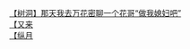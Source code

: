 [【树洞】那天我去万花密聊一个花哥“做我媳妇吧”](http://tieba.baidu.com/p/3414362495?see_lz=1&pn=)   
[【又来](http://tieba.baidu.com/p/3415176038?see_lz=1&pn=)   
[【纵月](http://tieba.baidu.com/p/3415691055?see_lz=1&pn=)   

